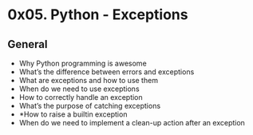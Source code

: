 # 0x05. Python - Exceptions

## General
 * Why Python programming is awesome
 * What’s the difference between errors and exceptions
 * What are exceptions and how to use them
 * When do we need to use exceptions
 * How to correctly handle an exception
 * What’s the purpose of catching exceptions
 * *How to raise a builtin exception
 * When do we need to implement a clean-up action after an exception
